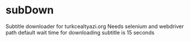 # subDown
Subtitle downloader for turkcealtyazi.org
Needs selenium and webdriver path
default wait time for downloading subtitle is 15 seconds
